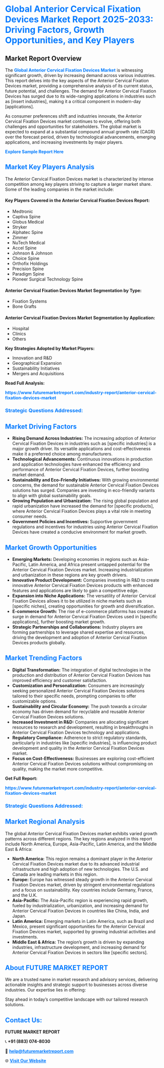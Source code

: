 <h1 style="color: #007BFF;">Global Anterior Cervical Fixation Devices Market Report 2025-2033: Driving Factors, Growth Opportunities, and Key Players</h1>

<section id="overview">
<h2>Market Report Overview</h2>
<p>The <a href="https://www.futuremarketreport.com/industry-report/anterior-cervical-fixation-devices-market" style="color: #007BFF; text-decoration: none;"><strong>Global Anterior Cervical Fixation Devices Market</strong></a> is witnessing significant growth, driven by increasing demand across various industries. This report delves into the key aspects of the Anterior Cervical Fixation Devices market, providing a comprehensive analysis of its current status, future potential, and challenges. The demand for Anterior Cervical Fixation Devices has surged due to its wide-ranging applications in industries such as [insert industries], making it a critical component in modern-day [applications].</p>
<p>As consumer preferences shift and industries innovate, the Anterior Cervical Fixation Devices market continues to evolve, offering both challenges and opportunities for stakeholders. The global market is expected to expand at a substantial compound annual growth rate (CAGR) over the forecast period, driven by technological advancements, emerging applications, and increasing investments by major players.</p>
</section>

<section id="overview">
<p><a href="https://www.futuremarketreport.com/request-sample/reportId=76957" style="color: #007BFF; text-decoration: none;"><strong>Explore Sample Report Here</strong></a></p>
</section>

<section id="key-players">
<h2 style="color: #007BFF;">Market Key Players Analysis</h2>
<p>The Anterior Cervical Fixation Devices market is characterized by intense competition among key players striving to capture a larger market share. Some of the leading companies in the market include:</p>
<h4>Key Players Covered in the Anterior Cervical Fixation Devices Report:</h4>
<ul><li>Medtronic</li><li>Captiva Spine</li><li>Globus Medical</li><li>Stryker</li><li>Alphatec Spine</li><li>Zimmer</li><li>NuTech Medical</li><li>Accel Spine</li><li>Johnson &amp; Johnson</li><li>Choice Spine</li><li>Orthofix Holdings</li><li>Precision Spine</li><li>Paradigm Spine</li><li>Pioneer Surgical Technology Spine</li></ul>
<h4>Anterior Cervical Fixation Devices Market Segmentation by Type:</h4>
<ul><li>Fixation Systems</li><li>Bone Grafts</li></ul>

<h4>Anterior Cervical Fixation Devices Market Segmentation by Application:</h4>
<ul><li>Hospital</li><li>Clinics</li><li>Others</li></ul>
<p><strong>Key Strategies Adopted by Market Players:</strong></p>
<ul>
<li>Innovation and R&D</li>
<li>Geographical Expansion</li>
<li>Sustainability Initiatives</li>
<li>Mergers and Acquisitions</li>
</ul>
</section>

<section>
<p><strong>Read Full Analysis: </strong></p><a href="https://www.futuremarketreport.com/industry-report/anterior-cervical-fixation-devices-market" style="color: #007BFF; text-decoration: none;"><strong>https://www.futuremarketreport.com/industry-report/anterior-cervical-fixation-devices-market</strong></a>
<h3 style="color: #007BFF;">Strategic Questions Addressed:</h3>
</section>

<section id="driving-factors">
<h2 style="color: #007BFF;">Market Driving Factors</h2>
<ul>
<li><strong>Rising Demand Across Industries:</strong> The increasing adoption of Anterior Cervical Fixation Devices in industries such as [specific industries] is a major growth driver. Its versatile applications and cost-effectiveness make it a preferred choice among manufacturers.</li>
<li><strong>Technological Advancements:</strong> Continuous innovations in production and application technologies have enhanced the efficiency and performance of Anterior Cervical Fixation Devices, further boosting market demand.</li>
<li><strong>Sustainability and Eco-Friendly Initiatives:</strong> With growing environmental concerns, the demand for sustainable Anterior Cervical Fixation Devices solutions has surged. Companies are investing in eco-friendly variants to align with global sustainability goals.</li>
<li><strong>Growing Population and Urbanization:</strong> The rising global population and rapid urbanization have increased the demand for [specific products], where Anterior Cervical Fixation Devices plays a vital role in meeting consumer needs.</li>
<li><strong>Government Policies and Incentives:</strong> Supportive government regulations and incentives for industries using Anterior Cervical Fixation Devices have created a conducive environment for market growth.</li>
</ul>
</section>

<section id="growth-opportunities">
<h2 style="color: #007BFF;">Market Growth Opportunities</h2>
<ul>
<li><strong>Emerging Markets:</strong> Developing economies in regions such as Asia-Pacific, Latin America, and Africa present untapped potential for the Anterior Cervical Fixation Devices market. Increasing industrialization and urbanization in these regions are key growth drivers.</li>
<li><strong>Innovative Product Development:</strong> Companies investing in R&D to create innovative Anterior Cervical Fixation Devices products with enhanced features and applications are likely to gain a competitive edge.</li>
<li><strong>Expansion into Niche Applications:</strong> The versatility of Anterior Cervical Fixation Devices allows it to be utilized in niche markets such as [specific niches], creating opportunities for growth and diversification.</li>
<li><strong>E-commerce Growth:</strong> The rise of e-commerce platforms has created a surge in demand for Anterior Cervical Fixation Devices used in [specific applications], further boosting market growth.</li>
<li><strong>Strategic Partnerships and Collaborations:</strong> Industry players are forming partnerships to leverage shared expertise and resources, driving the development and adoption of Anterior Cervical Fixation Devices products globally.</li>
</ul>
</section>

<section id="trending-factors">
<h2 style="color: #007BFF;">Market Trending Factors</h2>
<ul>
<li><strong>Digital Transformation:</strong> The integration of digital technologies in the production and distribution of Anterior Cervical Fixation Devices has improved efficiency and customer satisfaction.</li>
<li><strong>Customization and Personalization:</strong> Consumers are increasingly seeking personalized Anterior Cervical Fixation Devices solutions tailored to their specific needs, prompting companies to offer customizable options.</li>
<li><strong>Sustainability and Circular Economy:</strong> The push towards a circular economy has driven demand for recyclable and reusable Anterior Cervical Fixation Devices solutions.</li>
<li><strong>Increased Investment in R&D:</strong> Companies are allocating significant resources to research and development, resulting in breakthroughs in Anterior Cervical Fixation Devices technology and applications.</li>
<li><strong>Regulatory Compliance:</strong> Adherence to strict regulatory standards, particularly in industries like [specific industries], is influencing product development and quality in the Anterior Cervical Fixation Devices market.</li>
<li><strong>Focus on Cost-Effectiveness:</strong> Businesses are exploring cost-efficient Anterior Cervical Fixation Devices solutions without compromising on quality, making the market more competitive.</li>
</ul>
</section>

<section>
<p><strong>Get Full Report: </strong></p><a href="https://www.futuremarketreport.com/industry-report/anterior-cervical-fixation-devices-market" style="color: #007BFF; text-decoration: none;"><strong>https://www.futuremarketreport.com/industry-report/anterior-cervical-fixation-devices-market</strong></a>
<h3 style="color: #007BFF;">Strategic Questions Addressed:</h3>
</section>


<section id="regional-analysis">
<h2 style="color: #007BFF;">Market Regional Analysis</h2>
<p>The global Anterior Cervical Fixation Devices market exhibits varied growth patterns across different regions. The key regions analyzed in this report include North America, Europe, Asia-Pacific, Latin America, and the Middle East & Africa:</p>
<ul>
<li><strong>North America:</strong> This region remains a dominant player in the Anterior Cervical Fixation Devices market due to its advanced industrial infrastructure and high adoption of new technologies. The U.S. and Canada are leading markets in this region.</li>
<li><strong>Europe:</strong> Europe has witnessed steady growth in the Anterior Cervical Fixation Devices market, driven by stringent environmental regulations and a focus on sustainability. Key countries include Germany, France, and the U.K.</li>
<li><strong>Asia-Pacific:</strong> The Asia-Pacific region is experiencing rapid growth, fueled by industrialization, urbanization, and increasing demand for Anterior Cervical Fixation Devices in countries like China, India, and Japan.</li>
<li><strong>Latin America:</strong> Emerging markets in Latin America, such as Brazil and Mexico, present significant opportunities for the Anterior Cervical Fixation Devices market, supported by growing industrial activities and investments.</li>
<li><strong>Middle East & Africa:</strong> The region’s growth is driven by expanding industries, infrastructure development, and increasing demand for Anterior Cervical Fixation Devices in sectors like [specific sectors].</li>
</ul>
</section>

<footer>
<h2 style="color: #007BFF;">About FUTURE MARKET REPORT</h2>
<p>We are a trusted name in market research and advisory services, delivering actionable insights and strategic support to businesses across diverse industries. Our expertise lies in offering:</p>

<p>Stay ahead in today’s competitive landscape with our tailored research solutions.</p>

<h2 style="color: #007BFF;">Contact Us:</h2>
<p><strong>FUTURE MARKET REPORT</strong></p>
<p>📞 <strong>+91 (883) 074-8030</strong></p>
<p>📧 <strong><a href="mailto:help@futuremarketreport.com" style="color: #007BFF;">help@futuremarketreport.com</a></strong></p>
<p>🌐 <strong><a href="https://www.futuremarketreport.com/" style="color: #007BFF;">Visit Our Website</a></strong></p>
</footer>
